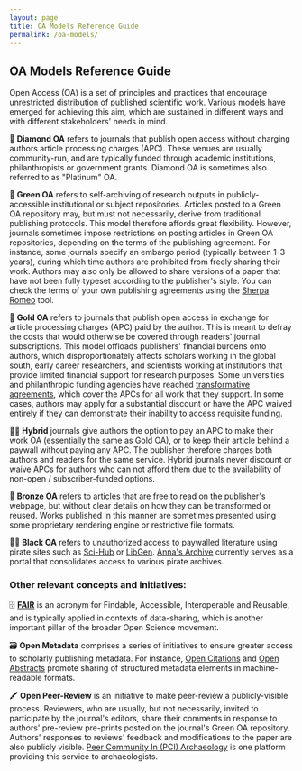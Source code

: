 ```yaml
---
layout: page
title: OA Models Reference Guide
permalink: /oa-models/
---
```


## OA Models Reference Guide

Open Access (OA) is a set of principles and practices that encourage unrestricted distribution of published scientific work.
Various models have emerged for achieving this aim, which are sustained in different ways and with different stakeholders' needs in mind.

💎 **Diamond OA** refers to journals that publish open access without charging authors article processing charges (APC).
These venues are usually community-run, and are typically funded through academic institutions, philanthropists or government grants.
Diamond OA is sometimes also referred to as "Platinum" OA.

🌿 **Green OA** refers to self-archiving of research outputs in publicly-accessible institutional or subject repositories.
Articles posted to a Green OA repository may, but must not necessarily, derive from traditional publishing protocols.
This model therefore affords great flexibility.
However, journals sometimes impose restrictions on posting articles in Green OA repositories, depending on the terms of the publishing agreement.
For instance, some journals specify an embargo period (typically between 1-3 years), during which time authors are prohibited from freely sharing their work.
Authors may also only be allowed to share versions of a paper that have not been fully typeset according to the publisher's style.
You can check the terms of your own publishing agreements using the [Sherpa Romeo](https://www.sherpa.ac.uk/romeo/) tool.

👑 **Gold OA** refers to journals that publish open access in exchange for article processing charges (APC) paid by the author.
This is meant to defray the costs that would otherwise be covered through readers' journal subscriptions.
This model offloads publishers' financial burdens onto authors, which disproportionately affects scholars working in the global south, early career researchers, and scientists working at institutions that provide limited financial support for research purposes.
Some universities and philanthropic funding agencies have reached [transformative agreements](https://www.coalition-s.org/faq/what-is-a-transformative-agreement/), which cover the APCs for all work that they support.
In some cases, authors may apply for a substantial discount or have the APC waived entirely if they can demonstrate their inability to access requisite funding.

🫰🏻 **Hybrid** journals give authors the option to pay an APC to make their work OA (essentially the same as Gold OA), or to keep their article behind a paywall without paying any APC.
The publisher therefore charges both authors and readers for the same service.
Hybrid journals never discount or waive APCs for authors who can not afford them due to the availability of non-open / subscriber-funded options.

🥔 **Bronze OA** refers to articles that are free to read on the publisher's webpage, but without clear details on how they can be transformed or reused.
Works published in this manner are sometimes presented using some proprietary rendering engine or restrictive file formats.

🏴‍☠️ **Black OA** refers to unauthorized access to paywalled literature using pirate sites such as [Sci-Hub](https://www.sci-hub.wf/) or [LibGen](https://libgen.is/). [Anna's Archive](https://annas-archive.org/) currently serves as a portal that consolidates access to various pirate archives.


### Other relevant concepts and initiatives:

🗄️ **[FAIR](https://www.go-fair.org/)** is an acronym for Findable, Accessible, Interoperable and Reusable, and is typically applied in contexts of data-sharing, which is another important pillar of the broader Open Science movement.

🗃️ **Open Metadata** comprises a series of initiatives to ensure greater access to scholarly publishing metadata.
For instance, [Open Citations](https://i4oc.org/) and [Open Abstracts](https://i4oa.org/) promote sharing of structured metadata elements in machine-readable formats.

🖍️ **Open Peer-Review** is an initiative to make peer-review a publicly-visible process.
Reviewers, who are usually, but not necessarily, invited to participate by the journal's editors, share their comments in response to authors' pre-review pre-prints posted on the journal's Green OA repository.
Authors' responses to reviews' feedback and modifications to the paper are also publicly visible.
[Peer Community In (PCI) Archaeology](https://archaeo.peercommunityin.org/) is one platform providing this service to archaeologists.